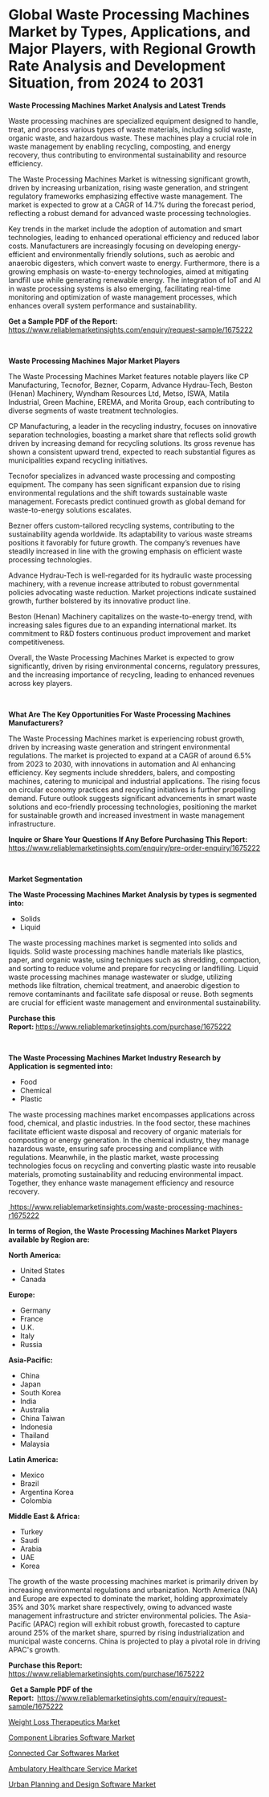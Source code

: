 <p><h1>Global Waste Processing Machines Market by Types, Applications, and Major Players, with Regional Growth Rate Analysis and Development Situation, from 2024 to 2031</h1></p><p><strong>Waste Processing Machines Market Analysis and Latest Trends</strong></p>
<p><p>Waste processing machines are specialized equipment designed to handle, treat, and process various types of waste materials, including solid waste, organic waste, and hazardous waste. These machines play a crucial role in waste management by enabling recycling, composting, and energy recovery, thus contributing to environmental sustainability and resource efficiency.</p><p>The Waste Processing Machines Market is witnessing significant growth, driven by increasing urbanization, rising waste generation, and stringent regulatory frameworks emphasizing effective waste management. The market is expected to grow at a CAGR of 14.7% during the forecast period, reflecting a robust demand for advanced waste processing technologies. </p><p>Key trends in the market include the adoption of automation and smart technologies, leading to enhanced operational efficiency and reduced labor costs. Manufacturers are increasingly focusing on developing energy-efficient and environmentally friendly solutions, such as aerobic and anaerobic digesters, which convert waste to energy. Furthermore, there is a growing emphasis on waste-to-energy technologies, aimed at mitigating landfill use while generating renewable energy. The integration of IoT and AI in waste processing systems is also emerging, facilitating real-time monitoring and optimization of waste management processes, which enhances overall system performance and sustainability.</p></p>
<p><strong>Get a Sample PDF of the Report:&nbsp;</strong> <a href="https://www.reliablemarketinsights.com/enquiry/request-sample/1675222?utm_campaign=1383&utm_medium=2&utm_source=Github&utm_content=ia&utm_term=10102024&utm_id=waste-processing-machines">https://www.reliablemarketinsights.com/enquiry/request-sample/1675222</a></p>
<p>&nbsp;</p>
<p><strong>Waste Processing Machines Major Market Players</strong></p>
<p><p>The Waste Processing Machines Market features notable players like CP Manufacturing, Tecnofor, Bezner, Coparm, Advance Hydrau-Tech, Beston (Henan) Machinery, Wyndham Resources Ltd, Metso, ISWA, Matila Industrial, Green Machine, EREMA, and Morita Group, each contributing to diverse segments of waste treatment technologies.</p><p>CP Manufacturing, a leader in the recycling industry, focuses on innovative separation technologies, boasting a market share that reflects solid growth driven by increasing demand for recycling solutions. Its gross revenue has shown a consistent upward trend, expected to reach substantial figures as municipalities expand recycling initiatives.</p><p>Tecnofor specializes in advanced waste processing and composting equipment. The company has seen significant expansion due to rising environmental regulations and the shift towards sustainable waste management. Forecasts predict continued growth as global demand for waste-to-energy solutions escalates.</p><p>Bezner offers custom-tailored recycling systems, contributing to the sustainability agenda worldwide. Its adaptability to various waste streams positions it favorably for future growth. The company’s revenues have steadily increased in line with the growing emphasis on efficient waste processing technologies.</p><p>Advance Hydrau-Tech is well-regarded for its hydraulic waste processing machinery, with a revenue increase attributed to robust governmental policies advocating waste reduction. Market projections indicate sustained growth, further bolstered by its innovative product line.</p><p>Beston (Henan) Machinery capitalizes on the waste-to-energy trend, with increasing sales figures due to an expanding international market. Its commitment to R&D fosters continuous product improvement and market competitiveness.</p><p>Overall, the Waste Processing Machines Market is expected to grow significantly, driven by rising environmental concerns, regulatory pressures, and the increasing importance of recycling, leading to enhanced revenues across key players.</p></p>
<p>&nbsp;</p>
<p><strong>What Are The Key Opportunities For Waste Processing Machines Manufacturers?</strong></p>
<p><p>The Waste Processing Machines market is experiencing robust growth, driven by increasing waste generation and stringent environmental regulations. The market is projected to expand at a CAGR of around 6.5% from 2023 to 2030, with innovations in automation and AI enhancing efficiency. Key segments include shredders, balers, and composting machines, catering to municipal and industrial applications. The rising focus on circular economy practices and recycling initiatives is further propelling demand. Future outlook suggests significant advancements in smart waste solutions and eco-friendly processing technologies, positioning the market for sustainable growth and increased investment in waste management infrastructure.</p></p>
<p><strong>Inquire or Share Your Questions If Any Before Purchasing This Report:</strong> <a href="https://www.reliablemarketinsights.com/enquiry/pre-order-enquiry/1675222?utm_campaign=1383&utm_medium=2&utm_source=Github&utm_content=ia&utm_term=10102024&utm_id=waste-processing-machines">https://www.reliablemarketinsights.com/enquiry/pre-order-enquiry/1675222</a></p>
<p>&nbsp;</p>
<p><strong>Market Segmentation</strong></p>
<p><strong>The Waste Processing Machines Market Analysis by types is segmented into:</strong></p>
<p><ul><li>Solids</li><li>Liquid</li></ul></p>
<p><p>The waste processing machines market is segmented into solids and liquids. Solid waste processing machines handle materials like plastics, paper, and organic waste, using techniques such as shredding, compaction, and sorting to reduce volume and prepare for recycling or landfilling. Liquid waste processing machines manage wastewater or sludge, utilizing methods like filtration, chemical treatment, and anaerobic digestion to remove contaminants and facilitate safe disposal or reuse. Both segments are crucial for efficient waste management and environmental sustainability.</p></p>
<p><strong>Purchase this Report:&nbsp;</strong><a href="https://www.reliablemarketinsights.com/purchase/1675222?utm_campaign=1383&utm_medium=2&utm_source=Github&utm_content=ia&utm_term=10102024&utm_id=waste-processing-machines">https://www.reliablemarketinsights.com/purchase/1675222</a></p>
<p>&nbsp;</p>
<p><strong>The Waste Processing Machines Market Industry Research by Application is segmented into:</strong></p>
<p><ul><li>Food</li><li>Chemical</li><li>Plastic</li></ul></p>
<p><p>The waste processing machines market encompasses applications across food, chemical, and plastic industries. In the food sector, these machines facilitate efficient waste disposal and recovery of organic materials for composting or energy generation. In the chemical industry, they manage hazardous waste, ensuring safe processing and compliance with regulations. Meanwhile, in the plastic market, waste processing technologies focus on recycling and converting plastic waste into reusable materials, promoting sustainability and reducing environmental impact. Together, they enhance waste management efficiency and resource recovery.</p></p>
<p><a href="https://www.reliablemarketinsights.com/waste-processing-machines-r1675222?utm_campaign=1383&utm_medium=2&utm_source=Github&utm_content=ia&utm_term=10102024&utm_id=waste-processing-machines">&nbsp;https://www.reliablemarketinsights.com/waste-processing-machines-r1675222</a></p>
<p><strong>In terms of Region, the Waste Processing Machines Market Players available by Region are:</strong></p>
<p>
    <p> <strong> North America: </strong>
        <ul>
            <li>United States</li>
            <li>Canada</li>
        </ul>
        </p> 
    <p> <strong> Europe: </strong>
        <ul>
            <li>Germany</li>
            <li>France</li>
            <li>U.K.</li>
            <li>Italy</li>
            <li>Russia</li>
        </ul>
        </p> 
    <p> <strong> Asia-Pacific: </strong>
        <ul>
            <li>China</li>
            <li>Japan</li>
            <li>South Korea</li>
            <li>India</li>
            <li>Australia</li>
            <li>China Taiwan</li>
            <li>Indonesia</li>
            <li>Thailand</li>
            <li>Malaysia</li>
        </ul>
        </p> 
    <p> <strong> Latin America: </strong>
        <ul>
            <li>Mexico</li>
            <li>Brazil</li>
            <li>Argentina Korea</li>
            <li>Colombia</li>
        </ul>
        </p> 
    <p> <strong> Middle East & Africa: </strong>
        <ul>
            <li>Turkey</li>
            <li>Saudi</li>
            <li>Arabia</li>
            <li>UAE</li>
            <li>Korea</li>
        </ul>
    </p>
    </p>
<p><p>The growth of the waste processing machines market is primarily driven by increasing environmental regulations and urbanization. North America (NA) and Europe are expected to dominate the market, holding approximately 35% and 30% market share respectively, owing to advanced waste management infrastructure and stricter environmental policies. The Asia-Pacific (APAC) region will exhibit robust growth, forecasted to capture around 25% of the market share, spurred by rising industrialization and municipal waste concerns. China is projected to play a pivotal role in driving APAC's growth.</p></p>
<p><strong>Purchase this Report: </strong><a href="https://www.reliablemarketinsights.com/purchase/1675222?utm_campaign=1383&utm_medium=2&utm_source=Github&utm_content=ia&utm_term=10102024&utm_id=waste-processing-machines">https://www.reliablemarketinsights.com/purchase/1675222</a></p>
<p>&nbsp;<strong>Get a Sample PDF of the Report:&nbsp;&nbsp;</strong><a href="https://www.reliablemarketinsights.com/enquiry/request-sample/1675222?utm_campaign=1383&utm_medium=2&utm_source=Github&utm_content=ia&utm_term=10102024&utm_id=waste-processing-machines">https://www.reliablemarketinsights.com/enquiry/request-sample/1675222</a></p>
<p><strong></strong></p>
<p><p><a href="https://www.linkedin.com/pulse/weight-loss-therapeutics-market-global-trends-forecast-2024-p0hvf?utm_campaign=1383&utm_medium=2&utm_source=Github&utm_content=ia&utm_term=10102024&utm_id=waste-processing-machines">Weight Loss Therapeutics Market</a></p><p><a href="https://www.linkedin.com/pulse/component-libraries-software-market-size-share-trends-analysis-rmoic?utm_campaign=1383&utm_medium=2&utm_source=Github&utm_content=ia&utm_term=10102024&utm_id=waste-processing-machines">Component Libraries Software Market</a></p><p><a href="https://www.linkedin.com/pulse/how-regions-adapting-connected-car-softwares-market-global-wbuvc?utm_campaign=1383&utm_medium=2&utm_source=Github&utm_content=ia&utm_term=10102024&utm_id=waste-processing-machines">Connected Car Softwares Market</a></p><p><a href="https://www.linkedin.com/pulse/global-ambulatory-healthcare-service-market-trends-analysis-0yuvc?utm_campaign=1383&utm_medium=2&utm_source=Github&utm_content=ia&utm_term=10102024&utm_id=waste-processing-machines">Ambulatory Healthcare Service Market</a></p><p><a href="https://www.linkedin.com/pulse/emerging-opportunities-challenges-global-urban-planning-zmquc?utm_campaign=1383&utm_medium=2&utm_source=Github&utm_content=ia&utm_term=10102024&utm_id=waste-processing-machines">Urban Planning and Design Software Market</a></p></p>